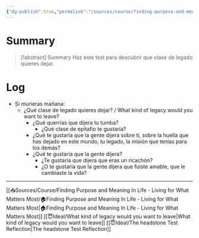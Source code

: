 ```yaml
---
{"dg-publish":true,"permalink":"/sources/course/finding-purpose-and-meaning-in-life-living-for-what-matters-most/the-headstone-test-exercise-introduction/"}
---
```


# Summary
>[!abstract] Summary
> Haz este test para descubrir que clase de legado quieres dejar.

# Log
- Si murieras mañana:
   - ¿Qué clase de legado quieres dejar? / What kind of legacy would you want to leave?
      - ¿Qué querrías que dijera tu tumba?
         - ¿Qué clase de epitafio te gustaría?
      - ¿Qué te gustaría que la gente dijera sobre ti, sobre la huella que has dejado en este mundo, tu legado, la misión que tenías para los demás?
      - ¿Qué te gustaría que la gente dijera?
         - ¿Te gustaría que dijera que eras un ricachón?
         - ¿O te gustaría que la gente dijera que fuiste amable, que le cambiaste la vida?

---
[[📥Sources/Course/Finding Purpose and Meaning In Life - Living for What Matters Most/🏠Finding Purpose and Meaning In Life - Living for What Matters Most\|🏠Finding Purpose and Meaning In Life - Living for What Matters Most]]
[[😇Ideal/What kind of legacy would you want to leave\|What kind of legacy would you want to leave]]
[[😇Ideal/The headstone Test Reflection\|The headstone Test Reflection]]
